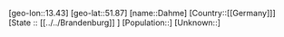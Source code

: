 ﻿---
location: [51.87,13.43]
type: City
tags:
- geo/City


SpocWebEntityId: 29703
isDeleted: false
confidential: public

---
[geo-lon::13.43]
[geo-lat::51.87]
[name::Dahme]
[Country::[[Germany]]]
[State :: [[../../Brandenburg]] ]
[Population::]
[Unknown::]

